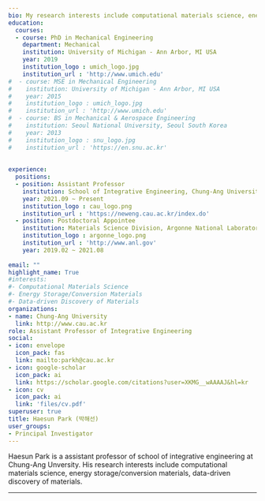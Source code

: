 ```yaml
---
bio: My research interests include computational materials science, energy storage/conversion materials, data-driven discovery of materials.
education:
  courses:
  - course: PhD in Mechanical Engineering
    department: Mechanical
    institution: University of Michigan - Ann Arbor, MI USA
    year: 2019
    institution_logo : umich_logo.jpg
    institution_url : 'http://www.umich.edu'    
#  - course: MSE in Mechanical Engineering
#    institution: University of Michigan - Ann Arbor, MI USA
#    year: 2015
#    institution_logo : umich_logo.jpg
#    institution_url : 'http://www.umich.edu'
#  - course: BS in Mechanical & Aerospace Engineering
#    institution: Seoul National University, Seoul South Korea
#    year: 2013
#    institution_logo : snu_logo.jpg
#    institution_url : 'https://en.snu.ac.kr'    
    
    
experience:
  positions:
  - position: Assistant Professor
    institution: School of Integrative Engineering, Chung-Ang University, Seoul, South Korea
    year: 2021.09 ~ Present
    institution_logo : cau_logo.png
    institution_url : 'https://neweng.cau.ac.kr/index.do'
  - position: Postdoctoral Appointee
    institution: Materials Science Division, Argonne National Laboratory, Lemont, IL USA
    institution_logo : argonne_logo.png
    institution_url : 'http://www.anl.gov'
    year: 2019.02 ~ 2021.08
  
email: ""
highlight_name: True
#interests:
#- Computational Materials Science
#- Energy Storage/Conversion Materials
#- Data-driven Discovery of Materials
organizations:
- name: Chung-Ang University
  link: http://www.cau.ac.kr
role: Assistant Professor of Integrative Engineering
social:
- icon: envelope
  icon_pack: fas
  link: mailto:parkh@cau.ac.kr
- icon: google-scholar
  icon_pack: ai
  link: https://scholar.google.com/citations?user=XKMG__wAAAAJ&hl=kr
- icon: cv
  icon_pack: ai
  link: 'files/cv.pdf'
superuser: true
title: Haesun Park (박해선)
user_groups:
- Principal Investigator
---
```

Haesun Park is a assistant professor of school of integrative engineering at Chung-Ang Unversity. His research interests include  computational materials science, energy storage/conversion materials, data-driven discovery of materials. 

---



